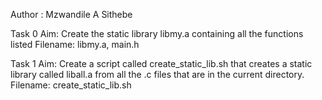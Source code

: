Author : Mzwandile A Sithebe

Task 0
Aim: Create the static library libmy.a containing all the functions listed
Filename: libmy.a, main.h

Task 1
Aim: Create a script called create_static_lib.sh that creates a static library called liball.a from all the .c files that are in the current directory.
Filename: create_static_lib.sh
